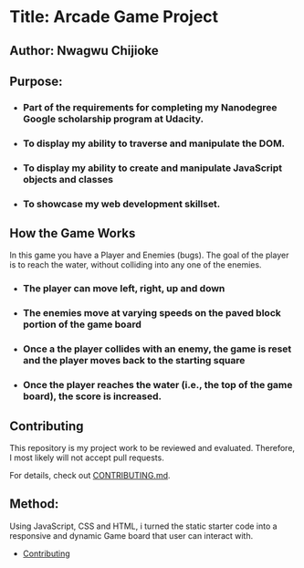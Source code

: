 # Title: Arcade Game Project

## Author: Nwagwu Chijioke

## Purpose: 
* ### Part of the requirements for completing my Nanodegree Google scholarship program at Udacity.

* ### To display my ability to traverse and manipulate the DOM.

* ### To display my ability to create and manipulate JavaScript objects and classes

* ### To showcase my web development skillset.




## How the Game Works
 In this game you have a Player and Enemies (bugs). The goal of the player is to reach the water, without colliding into any one of the enemies.

* ### The player can move left, right, up and down
* ### The enemies move at varying speeds on the paved block portion of the game board
* ### Once a the player collides with an enemy, the game is reset and the player moves back to the starting square
* ### Once the player reaches the water (i.e., the top of the game board), the score is increased.

## Contributing

This repository is my project work to be reviewed and evaluated. Therefore, I most likely will not accept pull requests.

For details, check out [CONTRIBUTING.md](CONTRIBUTING.md).


## Method:
Using JavaScript, CSS and HTML, i turned the static starter code into a responsive and dynamic Game board that user can interact with.


* [Contributing](#contributing)
